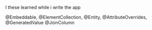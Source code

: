 I these learned while i write the app

@Embeddable, 
@ElementCollection, 
@Entity, 
@AttributeOverrides, 
@GeneratedValue
@JoinColumn

